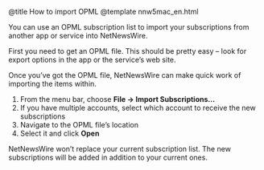 @title How to import OPML
@template nnw5mac_en.html

You can use an OPML subscription list to import your subscriptions from another app or service into NetNewsWire.

First you need to get an OPML file. This should be pretty easy – look for export options in the app or the service’s web site.

Once you’ve got the OPML file, NetNewsWire can make quick work of importing the items within.

1. From the menu bar, choose **File → Import Subscriptions…**
2. If you have multiple accounts, select which account to receive the new subscriptions
3. Navigate to the OPML file’s location
4. Select it and click **Open**

NetNewsWire won’t replace your current subscription list. The new subscriptions will be added in addition to your current ones.